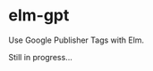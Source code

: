 # elm-gpt
Use Google Publisher Tags with Elm.

<!-- START doctoc -->
<!-- END doctoc -->

Still in progress...

